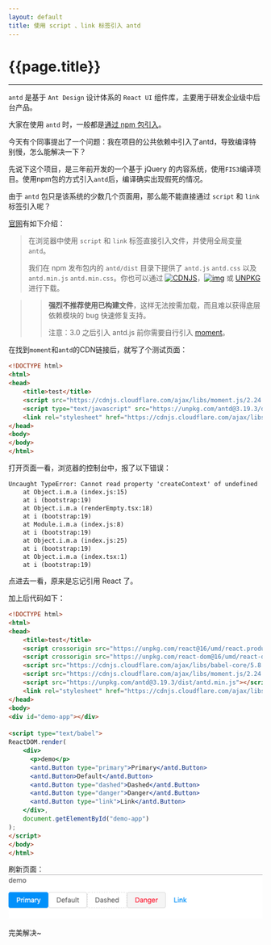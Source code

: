```yaml
---
layout: default
title: 使用 script 、link 标签引入 antd
---
```


# {{page.title}}

***

`antd` 是基于 `Ant Design` 设计体系的 `React UI` 组件库，主要用于研发企业级中后台产品。

大家在使用 `antd` 时，一般都是[通过 npm 包引入](https://ant.design/docs/react/introduce-cn#%E4%BD%BF%E7%94%A8-npm-%E6%88%96-yarn-%E5%AE%89%E8%A3%85)。

今天有个同事提出了一个问题：我在项目的公共依赖中引入了antd，导致编译特别慢，怎么能解决一下？

先说下这个项目，是三年前开发的一个基于 jQuery 的内容系统，使用`FIS3`编译项目。使用npm包的方式引入`antd`后，编译确实出现假死的情况。

由于 `antd` 包只是该系统的少数几个页面用，那么能不能直接通过 `script` 和 `link` 标签引入呢？

[官网](https://ant.design/docs/react/introduce-cn#%E6%B5%8F%E8%A7%88%E5%99%A8%E5%BC%95%E5%85%A5)有如下介绍：

> 在浏览器中使用 `script` 和 `link` 标签直接引入文件，并使用全局变量 `antd`。
>
> 我们在 npm 发布包内的 `antd/dist` 目录下提供了 `antd.js` `antd.css` 以及 `antd.min.js` `antd.min.css`。你也可以通过 [![CDNJS](https://img.shields.io/cdnjs/v/antd.svg?style=flat-square)](https://cdnjs.com/libraries/antd)，[![img](https://data.jsdelivr.com/v1/package/npm/antd/badge)](https://www.jsdelivr.com/package/npm/antd) 或 [UNPKG](https://unpkg.com/antd/dist/) 进行下载。

> > **强烈不推荐使用已构建文件**，这样无法按需加载，而且难以获得底层依赖模块的 bug 快速修复支持。
> >
> > 注意：3.0 之后引入 antd.js 前你需要自行引入 [moment](http://momentjs.com/)。

在找到`moment`和`antd`的CDN链接后，就写了个测试页面：

```html
<!DOCTYPE html>
<html>
<head>
	<title>test</title>
	<script src="https://cdnjs.cloudflare.com/ajax/libs/moment.js/2.24.0/moment.js"></script>
	<script type="text/javascript" src="https://unpkg.com/antd@3.19.3/dist/antd.min.js"></script>
	<link rel="stylesheet" href="https://cdnjs.cloudflare.com/ajax/libs/antd/3.19.0/antd.css">
</head>
<body>
</body>
</html>
```

打开页面一看，浏览器的控制台中，报了以下错误：

```
Uncaught TypeError: Cannot read property 'createContext' of undefined
    at Object.i.m.a (index.js:15)
    at i (bootstrap:19)
    at Object.i.m.a (renderEmpty.tsx:18)
    at i (bootstrap:19)
    at Module.i.m.a (index.js:8)
    at i (bootstrap:19)
    at Object.i.m.a (index.js:25)
    at i (bootstrap:19)
    at Object.i.m.a (index.tsx:1)
    at i (bootstrap:19)
```

点进去一看，原来是忘记引用 React 了。

加上后代码如下：

```html
<!DOCTYPE html>
<html>
<head>
	<title>test</title>
	<script crossorigin src="https://unpkg.com/react@16/umd/react.production.min.js"></script>
	<script crossorigin src="https://unpkg.com/react-dom@16/umd/react-dom.production.min.js"></script>
	<script src="https://cdnjs.cloudflare.com/ajax/libs/babel-core/5.8.23/browser.min.js"></script>
	<script src="https://cdnjs.cloudflare.com/ajax/libs/moment.js/2.24.0/moment.js"></script>
	<script src="https://unpkg.com/antd@3.19.3/dist/antd.min.js"></script>
	<link rel="stylesheet" href="https://cdnjs.cloudflare.com/ajax/libs/antd/3.19.0/antd.css">
</head>
<body>
<div id="demo-app"></div>

<script type="text/babel">
ReactDOM.render(
    <div>
      <p>demo</p>
      <antd.Button type="primary">Primary</antd.Button>
      <antd.Button>Default</antd.Button>
      <antd.Button type="dashed">Dashed</antd.Button>
      <antd.Button type="danger">Danger</antd.Button>
      <antd.Button type="link">Link</antd.Button>
    </div>,
    document.getElementById("demo-app")
);
</script>
</body>
</html>
```

刷新页面：
![antd测试](/static/2019/06/13/antd-test.png)

完美解决~







